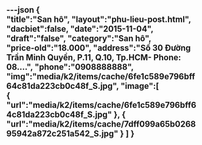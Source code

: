---json
{  
   "title":"San hô",
 "layout":"phu-lieu-post.html",
    "dacbiet":false,
   "date":"2015-11-04",
   "draft":"false",
   "category":"San hô",   
    "price-old":"18.000",
    "address":"Số 30 Đường Trần Minh Quyền, P.11, Q.10, Tp.HCM- Phone: 08....",
    "phone":"0908888888",
   "img":"media/k2/items/cache/6fe1c589e796bff64c81da223cb0c48f_S.jpg",
   "image":[  
      {  
         "url":"media/k2/items/cache/6fe1c589e796bff64c81da223cb0c48f_S.jpg"
      },
      {  
         "url":"media/k2/items/cache/7dff099a65b026895942a872c251a542_S.jpg"
      }
   ]
}
---